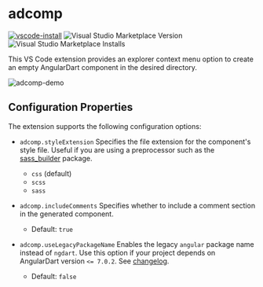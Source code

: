 # adcomp
[![vscode-install](https://img.shields.io/badge/vscode-install-blue.svg)](https://marketplace.visualstudio.com/items?itemName=mstepanov214.adcomp)
![Visual Studio Marketplace Version](https://img.shields.io/visual-studio-marketplace/v/mstepanov214.adcomp)
![Visual Studio Marketplace Installs](https://img.shields.io/visual-studio-marketplace/i/mstepanov214.adcomp)

This VS Code extension provides an explorer context menu option to create an empty AngularDart component in the desired directory.

![adcomp-demo](https://github.com/user-attachments/assets/ae0ea017-f6d6-47c0-af78-8d5cdea918c2)

## Configuration Properties
The extension supports the following configuration options:

- `adcomp.styleExtension`
  Specifies the file extension for the component's style file. Useful if you are using a preprocessor such as the [sass_builder](https://pub.dev/packages/sass_builder) package.  
  - `css` (default)  
  - `scss`  
  - `sass`

- `adcomp.includeComments`
  Specifies whether to include a comment section in the generated component.  
  - Default: `true`
 
- `adcomp.useLegacyPackageName`
  Enables the legacy `angular` package name instead of `ngdart`. Use this option if your project depends on AngularDart version `<= 7.0.2`. See [changelog](https://pub.dev/packages/ngdart/changelog#710).
  - Default: `false`
